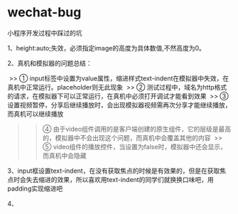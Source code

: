 # wechat-bug
小程序开发过程中踩过的坑

1、height:auto;失效，必须指定image的高度为具体数值,不然高度为0。

2、真机和模拟器的问题总结：  
  
  >> ① input标签中设置为value属性，缩进样式text-indent在模拟器中失效，在真机中正常运行。placeholder则无此现象
  >> ② 测试过程中，域名为http格式的请求，在模拟器下可以正常运行，在真机中必须打开调试才能看到效果
  >> ③ 设置视频暂停，分享后继续播放时，会出现模拟器视频需再次分享才能继续播放，而真机可以继续播放
  >> ④ 由于video组件调用的是客户端创建的原生组件，它的层级是最高的，模拟器中不会出现这个问题，而真机中会覆盖其他的内容
  >> ⑤ video组件的播放控件，当设置为false时，模拟器中还会显示，而真机中会隐藏
  
3、input框设置text-indent，在没有获取焦点的时候是有效果的，但是在获取焦点时会失去缩进的效果，所以喜欢用text-indent的同学们就换换口味吧，用padding实现缩进吧  

4、
